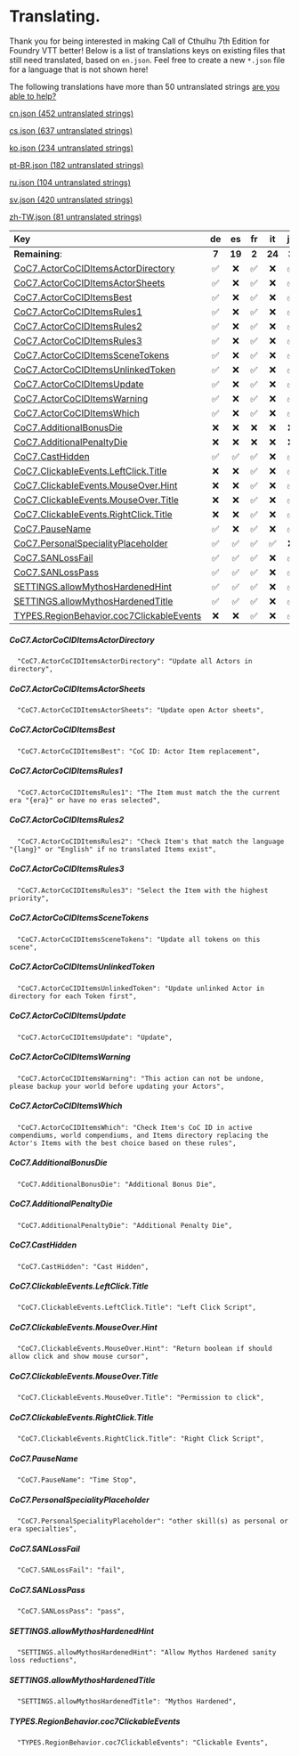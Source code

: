 # Translating.

Thank you for being interested in making Call of Cthulhu 7th Edition for Foundry VTT better! Below is a list of translations keys on existing files that still need translated, based on `en.json`. Feel free to create a new `*.json` file for a language that is not shown here!

The following translations have more than 50 untranslated strings [are you able to help?](./ABANDONED.md)

[cn.json (452 untranslated strings)](./ABANDONED.md#cnjson)

[cs.json (637 untranslated strings)](./ABANDONED.md#csjson)

[ko.json (234 untranslated strings)](./ABANDONED.md#kojson)

[pt-BR.json (182 untranslated strings)](./ABANDONED.md#ptbrjson)

[ru.json (104 untranslated strings)](./ABANDONED.md#rujson)

[sv.json (420 untranslated strings)](./ABANDONED.md#svjson)

[zh-TW.json (81 untranslated strings)](./ABANDONED.md#zhtwjson)



|Key|de|es|fr|it|ja|pl|uk|
|:---|:---:|:---:|:---:|:---:|:---:|:---:|:---:|
|**Remaining**:|**7**|**19**|**2**|**24**|**3**|**7**|**7**|
|[CoC7.ActorCoCIDItemsActorDirectory](#coc7actorcociditemsactordirectory)|&#9989;|&#x274C;|&#9989;|&#x274C;|&#9989;|&#9989;|&#9989;|
|[CoC7.ActorCoCIDItemsActorSheets](#coc7actorcociditemsactorsheets)|&#9989;|&#x274C;|&#9989;|&#x274C;|&#9989;|&#9989;|&#9989;|
|[CoC7.ActorCoCIDItemsBest](#coc7actorcociditemsbest)|&#9989;|&#x274C;|&#9989;|&#x274C;|&#9989;|&#9989;|&#9989;|
|[CoC7.ActorCoCIDItemsRules1](#coc7actorcociditemsrules1)|&#9989;|&#x274C;|&#9989;|&#x274C;|&#9989;|&#9989;|&#9989;|
|[CoC7.ActorCoCIDItemsRules2](#coc7actorcociditemsrules2)|&#9989;|&#x274C;|&#9989;|&#x274C;|&#9989;|&#9989;|&#9989;|
|[CoC7.ActorCoCIDItemsRules3](#coc7actorcociditemsrules3)|&#9989;|&#x274C;|&#9989;|&#x274C;|&#9989;|&#9989;|&#9989;|
|[CoC7.ActorCoCIDItemsSceneTokens](#coc7actorcociditemsscenetokens)|&#9989;|&#x274C;|&#9989;|&#x274C;|&#9989;|&#9989;|&#9989;|
|[CoC7.ActorCoCIDItemsUnlinkedToken](#coc7actorcociditemsunlinkedtoken)|&#9989;|&#x274C;|&#9989;|&#x274C;|&#9989;|&#9989;|&#9989;|
|[CoC7.ActorCoCIDItemsUpdate](#coc7actorcociditemsupdate)|&#9989;|&#x274C;|&#9989;|&#x274C;|&#9989;|&#9989;|&#9989;|
|[CoC7.ActorCoCIDItemsWarning](#coc7actorcociditemswarning)|&#9989;|&#x274C;|&#9989;|&#x274C;|&#9989;|&#9989;|&#9989;|
|[CoC7.ActorCoCIDItemsWhich](#coc7actorcociditemswhich)|&#9989;|&#x274C;|&#9989;|&#x274C;|&#9989;|&#9989;|&#9989;|
|[CoC7.AdditionalBonusDie](#coc7additionalbonusdie)|&#x274C;|&#x274C;|&#x274C;|&#x274C;|&#x274C;|&#x274C;|&#x274C;|
|[CoC7.AdditionalPenaltyDie](#coc7additionalpenaltydie)|&#x274C;|&#x274C;|&#x274C;|&#x274C;|&#x274C;|&#x274C;|&#x274C;|
|[CoC7.CastHidden](#coc7casthidden)|&#9989;|&#9989;|&#9989;|&#x274C;|&#9989;|&#9989;|&#9989;|
|[CoC7.ClickableEvents.LeftClick.Title](#coc7clickableeventsleftclicktitle)|&#x274C;|&#x274C;|&#9989;|&#x274C;|&#9989;|&#x274C;|&#x274C;|
|[CoC7.ClickableEvents.MouseOver.Hint](#coc7clickableeventsmouseoverhint)|&#x274C;|&#x274C;|&#9989;|&#x274C;|&#9989;|&#x274C;|&#x274C;|
|[CoC7.ClickableEvents.MouseOver.Title](#coc7clickableeventsmouseovertitle)|&#x274C;|&#x274C;|&#9989;|&#x274C;|&#9989;|&#x274C;|&#x274C;|
|[CoC7.ClickableEvents.RightClick.Title](#coc7clickableeventsrightclicktitle)|&#x274C;|&#x274C;|&#9989;|&#x274C;|&#9989;|&#x274C;|&#x274C;|
|[CoC7.PauseName](#coc7pausename)|&#9989;|&#x274C;|&#9989;|&#x274C;|&#9989;|&#9989;|&#9989;|
|[CoC7.PersonalSpecialityPlaceholder](#coc7personalspecialityplaceholder)|&#9989;|&#9989;|&#9989;|&#9989;|&#x274C;|&#9989;|&#9989;|
|[CoC7.SANLossFail](#coc7sanlossfail)|&#9989;|&#9989;|&#9989;|&#x274C;|&#9989;|&#9989;|&#9989;|
|[CoC7.SANLossPass](#coc7sanlosspass)|&#9989;|&#9989;|&#9989;|&#x274C;|&#9989;|&#9989;|&#9989;|
|[SETTINGS.allowMythosHardenedHint](#settingsallowmythoshardenedhint)|&#9989;|&#9989;|&#9989;|&#x274C;|&#9989;|&#9989;|&#9989;|
|[SETTINGS.allowMythosHardenedTitle](#settingsallowmythoshardenedtitle)|&#9989;|&#9989;|&#9989;|&#x274C;|&#9989;|&#9989;|&#9989;|
|[TYPES.RegionBehavior.coc7ClickableEvents](#typesregionbehaviorcoc7clickableevents)|&#x274C;|&#x274C;|&#9989;|&#x274C;|&#9989;|&#x274C;|&#x274C;|
##### CoC7.ActorCoCIDItemsActorDirectory
```  "CoC7.ActorCoCIDItemsActorDirectory": "Update all Actors in directory",```
##### CoC7.ActorCoCIDItemsActorSheets
```  "CoC7.ActorCoCIDItemsActorSheets": "Update open Actor sheets",```
##### CoC7.ActorCoCIDItemsBest
```  "CoC7.ActorCoCIDItemsBest": "CoC ID: Actor Item replacement",```
##### CoC7.ActorCoCIDItemsRules1
```  "CoC7.ActorCoCIDItemsRules1": "The Item must match the the current era "{era}" or have no eras selected",```
##### CoC7.ActorCoCIDItemsRules2
```  "CoC7.ActorCoCIDItemsRules2": "Check Item's that match the language "{lang}" or "English" if no translated Items exist",```
##### CoC7.ActorCoCIDItemsRules3
```  "CoC7.ActorCoCIDItemsRules3": "Select the Item with the highest priority",```
##### CoC7.ActorCoCIDItemsSceneTokens
```  "CoC7.ActorCoCIDItemsSceneTokens": "Update all tokens on this scene",```
##### CoC7.ActorCoCIDItemsUnlinkedToken
```  "CoC7.ActorCoCIDItemsUnlinkedToken": "Update unlinked Actor in directory for each Token first",```
##### CoC7.ActorCoCIDItemsUpdate
```  "CoC7.ActorCoCIDItemsUpdate": "Update",```
##### CoC7.ActorCoCIDItemsWarning
```  "CoC7.ActorCoCIDItemsWarning": "This action can not be undone, please backup your world before updating your Actors",```
##### CoC7.ActorCoCIDItemsWhich
```  "CoC7.ActorCoCIDItemsWhich": "Check Item's CoC ID in active compendiums, world compendiums, and Items directory replacing the Actor's Items with the best choice based on these rules",```
##### CoC7.AdditionalBonusDie
```  "CoC7.AdditionalBonusDie": "Additional Bonus Die",```
##### CoC7.AdditionalPenaltyDie
```  "CoC7.AdditionalPenaltyDie": "Additional Penalty Die",```
##### CoC7.CastHidden
```  "CoC7.CastHidden": "Cast Hidden",```
##### CoC7.ClickableEvents.LeftClick.Title
```  "CoC7.ClickableEvents.LeftClick.Title": "Left Click Script",```
##### CoC7.ClickableEvents.MouseOver.Hint
```  "CoC7.ClickableEvents.MouseOver.Hint": "Return boolean if should allow click and show mouse cursor",```
##### CoC7.ClickableEvents.MouseOver.Title
```  "CoC7.ClickableEvents.MouseOver.Title": "Permission to click",```
##### CoC7.ClickableEvents.RightClick.Title
```  "CoC7.ClickableEvents.RightClick.Title": "Right Click Script",```
##### CoC7.PauseName
```  "CoC7.PauseName": "Time Stop",```
##### CoC7.PersonalSpecialityPlaceholder
```  "CoC7.PersonalSpecialityPlaceholder": "other skill(s) as personal or era specialties",```
##### CoC7.SANLossFail
```  "CoC7.SANLossFail": "fail",```
##### CoC7.SANLossPass
```  "CoC7.SANLossPass": "pass",```
##### SETTINGS.allowMythosHardenedHint
```  "SETTINGS.allowMythosHardenedHint": "Allow Mythos Hardened sanity loss reductions",```
##### SETTINGS.allowMythosHardenedTitle
```  "SETTINGS.allowMythosHardenedTitle": "Mythos Hardened",```
##### TYPES.RegionBehavior.coc7ClickableEvents
```  "TYPES.RegionBehavior.coc7ClickableEvents": "Clickable Events",```
